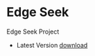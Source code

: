 # Edge Seek
Edge Seek Project

- Latest Version [download](https://github.com/LSafer/edgeseek/raw/master/edgeseek.apk)
